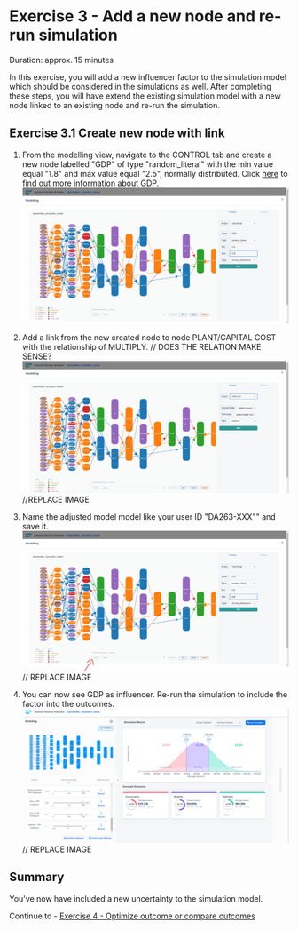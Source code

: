 # Exercise 3 - Add a new node and re-run simulation

Duration: approx. 15 minutes

In this exercise, you will add a new influencer factor to the simulation model which should be considered in the simulations as well. After completing these steps, you will have extend the existing simulation model with a new node linked to an existing node and re-run the simulation.

## Exercise 3.1 Create new node with link

1. From the modelling view, navigate to the CONTROL tab and create a new node labelled "GDP" of type "random_literal" with the min value equal "1.8" and max value equal "2.5", normally distributed. Click [here](https://tradingeconomics.com/forecast/gdp-annual-growth-rate?continent=america) to find out more information about GDP.
![](/exercises/ex3/images/ex3_1_1.png)

2. Add a link from the new created node to node PLANT/CAPITAL COST with the relationship of MULTIPLY. // DOES THE RELATION MAKE SENSE? 
![](/exercises/ex3/images/ex3_1_2.png) //REPLACE IMAGE

3. Name the adjusted model model like your user ID "DA263-XXX"" and save it.
![](/exercises/ex3/images/ex3_1_3.png) // REPLACE IMAGE

4. You can now see GDP as influencer. Re-run the simulation to include the factor into the outcomes.
![](/exercises/ex3/images/ex3_1_4.png) // REPLACE IMAGE

## Summary

You've now have included a new uncertainty to the simulation model. 

Continue to - [Exercise 4 - Optimize outcome or compare outcomes](../ex4/README.md)